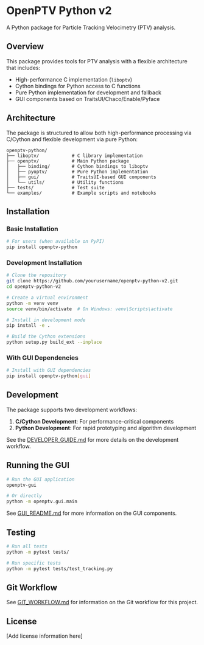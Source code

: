 # OpenPTV Python v2

A Python package for Particle Tracking Velocimetry (PTV) analysis.

## Overview

This package provides tools for PTV analysis with a flexible architecture that includes:

- High-performance C implementation (`liboptv`)
- Cython bindings for Python access to C functions
- Pure Python implementation for development and fallback
- GUI components based on TraitsUI/Chaco/Enable/Pyface

## Architecture

The package is structured to allow both high-performance processing via C/Cython and flexible development via pure Python:

```
openptv-python/
├── liboptv/            # C library implementation
├── openptv/            # Main Python package
│   ├── binding/        # Cython bindings to liboptv
│   ├── pyoptv/         # Pure Python implementation
│   ├── gui/            # TraitsUI-based GUI components
│   └── utils/          # Utility functions
├── tests/              # Test suite
└── examples/           # Example scripts and notebooks
```

## Installation

### Basic Installation

```bash
# For users (when available on PyPI)
pip install openptv-python
```

### Development Installation

```bash
# Clone the repository
git clone https://github.com/yourusername/openptv-python-v2.git
cd openptv-python-v2

# Create a virtual environment
python -m venv venv
source venv/bin/activate  # On Windows: venv\Scripts\activate

# Install in development mode
pip install -e .

# Build the Cython extensions
python setup.py build_ext --inplace
```

### With GUI Dependencies

```bash
# Install with GUI dependencies
pip install openptv-python[gui]
```

## Development

The package supports two development workflows:

1. **C/Cython Development**: For performance-critical components
2. **Python Development**: For rapid prototyping and algorithm development

See the [DEVELOPER_GUIDE.md](DEVELOPER_GUIDE.md) for more details on the development workflow.

## Running the GUI

```bash
# Run the GUI application
openptv-gui

# Or directly
python -m openptv.gui.main
```

See [GUI_README.md](GUI_README.md) for more information on the GUI components.

## Testing

```bash
# Run all tests
python -m pytest tests/

# Run specific tests
python -m pytest tests/test_tracking.py
```

## Git Workflow

See [GIT_WORKFLOW.md](GIT_WORKFLOW.md) for information on the Git workflow for this project.

## License

[Add license information here]
